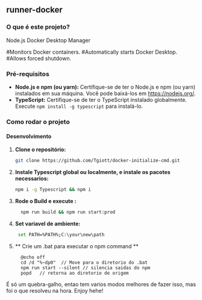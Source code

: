 ## runner-docker

### O que é este projeto?
Node.js Docker Desktop Manager

#Monitors Docker containers.
#Automatically starts Docker Desktop.
#Allows forced shutdown.

### Pré-requisitos
* **Node.js e npm (ou yarn):** Certifique-se de ter o Node.js e npm (ou yarn) instalados em sua máquina. Você pode baixá-los em https://nodejs.org/.
* **TypeScript:** Certifique-se de ter o TypeScript instalado globalmente. Execute `npm install -g typescript` para instalá-lo.

### Como rodar o projeto

#### Desenvolvimento
1. **Clone o repositório:**
   ```bash
   git clone https://github.com/Tgiott/docker-initialize-cmd.git

2. **Instale Typescript global ou localmente, e instale os pacotes necessarios:**
   ```bash
   npm i -g Typescript && npm i
   
3. **Rode o Build  e execute :**
   ```bash
     npm run build && npm run start:prod


4. **Set variavel de ambiente:**
   ```bash
    set PATH=%PATH%;C:\your\new\path

5. ** Crie um .bat para executar o npm command **
   ```
     @echo off   
     cd /d "%~dp0"  // Move para o diretorio do .bat
     npm run start --silent // silencia saidas do npm
     popd   // retorna ao diretorio de origem

É só um quebra-galho, entao tem varios modos melhores de fazer isso, mas foi o que resolveu na hora. Enjoy hehe!
